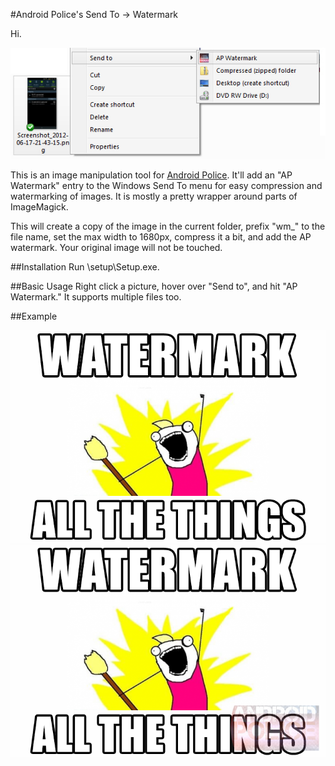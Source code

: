 #Android Police's Send To -> Watermark

Hi.

<p align="center"><img src="https://github.com/RonAmadeo/AP-Send-To-Watermark/raw/master/resources/readme/What-this-will-do.jpg"/></p>

This is an image manipulation tool for <a href="http://androidpolice.com">Android Police</a>. It'll add an "AP Watermark" entry to the Windows Send To menu for easy compression and watermarking of images. It is mostly a pretty wrapper around parts of ImageMagick.

This will create a copy of the image in the current folder, prefix "wm_" to the file name, set the max width to 1680px, compress it a bit, and add the AP watermark. Your original image will not be touched.

##Installation
Run \setup\Setup.exe.

##Basic Usage
Right click a picture, hover over "Send to", and hit "AP Watermark." It supports multiple files too.

##Example
<p align="center"><img src="https://github.com/RonAmadeo/AP-Send-To-Watermark/raw/master/resources/readme/example.png"/><img src="https://github.com/RonAmadeo/AP-Send-To-Watermark/raw/master/resources/readme/wm_example.png"/></p>